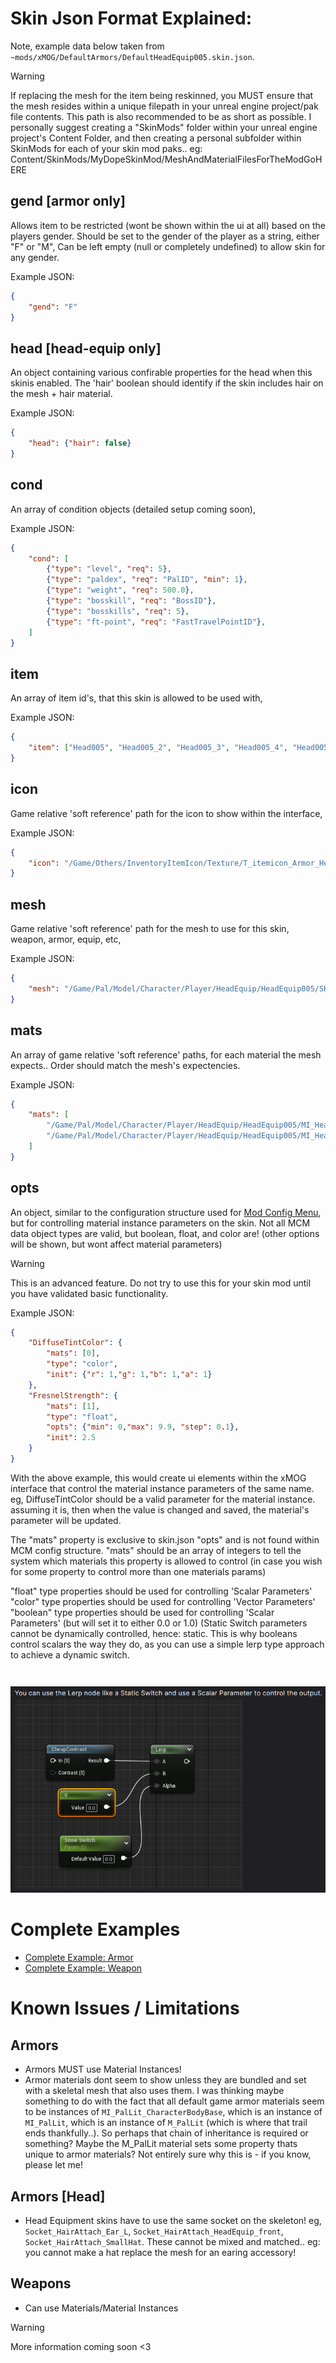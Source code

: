 # Skin Json Format Explained:
Note, example data below taken from `~mods/xMOG/DefaultArmors/DefaultHeadEquip005.skin.json`.


>[!WARNING]  
>If replacing the mesh for the item being reskinned, you MUST ensure that the mesh resides within a unique filepath in your unreal engine project/pak file contents. This path is also recommended to be as short as possible. I personally suggest creating a "SkinMods" folder within your unreal engine project's Content Folder, and then creating a personal subfolder within SkinMods for each of your skin mod paks.. eg: Content/SkinMods/MyDopeSkinMod/MeshAndMaterialFilesForTheModGoHERE



## gend [armor only]
Allows item to be restricted (wont be shown within the ui at all) based on the players gender.
Should be set to the gender of the player as a string, either "F" or "M", Can be left empty (null or completely undefined) to allow skin for any gender.


Example JSON: 
```json
{
    "gend": "F"
}
```

## head [head-equip only]
An object containing various confirable properties for the head when this skinis enabled. The 'hair' boolean should identify if the skin includes hair on the mesh + hair material. 

Example JSON: 
```json
{
    "head": {"hair": false}
}
```

## cond
An array of condition objects (detailed setup coming soon),

Example JSON: 
```json
{
    "cond": ﻿[
        {"type": "level", "req": 5},
        {"type": "paldex", "req": "PalID", "min": 1},
        {"type": "weight", "req": 500.0},
        {"type": "bosskill", "req": "BossID"},
        {"type": "bosskills", "req": 5},
        {"type": "ft-point", "req": "FastTravelPointID"},
    ]
}
```

## item
An array of item id's, that this skin is allowed to be used with,

Example JSON: 
```json
{
    "item": ["Head005", "Head005_2", "Head005_3", "Head005_4", "Head005_5"]
}
```

## icon
Game relative 'soft reference' path for the icon to show within the interface,

Example JSON: 
```json
{
    "icon": "/Game/Others/InventoryItemIcon/Texture/T_itemicon_Armor_Head005.T_itemicon_Armor_Head005"
}
```


## mesh
Game relative 'soft reference' path for the mesh to use for this skin, weapon, armor, equip, etc,

Example JSON: 
```json
{
    "mesh": "/Game/Pal/Model/Character/Player/HeadEquip/HeadEquip005/SK_HeadEquip005.SK_HeadEquip005"
}
```


## mats
An array of game relative 'soft reference' paths, for each material the mesh expects.. Order should match the mesh's expectencies.

Example JSON: 
```json
{
    "mats": [
        "/Game/Pal/Model/Character/Player/HeadEquip/HeadEquip005/MI_HeadEquip005_Hair.MI_HeadEquip005_Hair",
        "/Game/Pal/Model/Character/Player/HeadEquip/HeadEquip005/MI_HeadEquip005.MI_HeadEquip005"
    ]
}
```


## opts
An object, similar to the configuration structure used for [Mod Config Menu](../mcm/mcm-structure.md), but for controlling material instance parameters on the skin. Not all MCM data object types are valid, but boolean, float, and color are! (other options will be shown, but wont affect material parameters)

>[!WARNING]
>This is an advanced feature. Do not try to use this for your skin mod until you have validated basic functionality. 

Example JSON: 
```json
{
    "DiffuseTintColor": {
        "mats": [0],
        "type": "color",
        "init": {"r": 1,"g": 1,"b": 1,"a": 1}
    },
    "FresnelStrength": {
        "mats": [1],
        "type": "float",
        "opts": {"min": 0,"max": 9.9, "step": 0.1},
        "init": 2.5
    }
}
```

With the above example, this would create ui elements within the xMOG interface that control the material instance parameters of the same name. eg, DiffuseTintColor should be a valid parameter for the material instance. assuming it is, then when the value is changed and saved, the material's parameter will be updated. 

The "mats" property is exclusive to skin.json "opts" and is not found within MCM config structure. "mats" should be an array of integers to tell the system which materials this property is allowed to control (in case you wish for some property to control more than one materials params)

"float" type properties should be used for controlling 'Scalar Parameters'
"color" type properties should be used for controlling 'Vector Parameters'
"boolean" type properties should be used for controlling 'Scalar Parameters' (but will set it to either 0.0 or 1.0)
(Static Switch parameters cannot be dynamically controlled, hence: static. This is why booleans control scalars the way they do, as you can use a simple lerp type approach to achieve a dynamic switch.

<img src="https://raw.githubusercontent.com/dekita/palworld-modconfig-devhelp/main/images/scalar-switch.png" style="margin-top: 28px;">


# Complete Examples 
- [Complete Example: Armor](/guides/xmog/xmog-example-armor.json)
- [Complete Example: Weapon](/guides/xmog/xmog-example-weapon.json)


# Known Issues / Limitations

## Armors
- Armors MUST use Material Instances!
- Armor materials dont seem to show unless they are bundled and set with a skeletal mesh that also uses them. I was thinking maybe something to do with the fact that all default game armor materials seem to be instances of `MI_PalLit_CharacterBodyBase`, which is an instance of `MI_PalLit`, which is an instance of `M_PalLit` (which is where that trail ends thankfully..). So perhaps that chain of inheritance is required or something? Maybe the M_PalLit material sets some property thats unique to armor materials? Not entirely sure why this is - if you know, please let me!


## Armors [Head]
- Head Equipment skins have to use the same socket on the skeleton! eg, `Socket_HairAttach_Ear_L`, `Socket_HairAttach_HeadEquip_front`, `Socket_HairAttach_SmallHat`. These cannot be mixed and matched.. eg: you cannot make a hat replace the mesh for an earing accessory!


## Weapons
- Can use Materials/Material Instances



>[!WARNING]  
>More information coming soon <3
